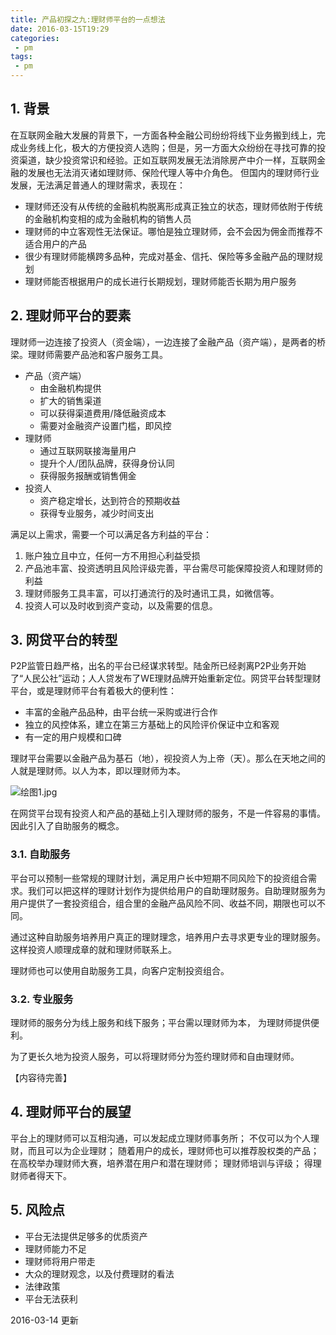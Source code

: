 ```yaml
---
title: 产品初探之九:理财师平台的一点想法
date: 2016-03-15T19:29
categories:
 - pm
tags:
 - pm
---
```


## 1. 背景
在互联网金融大发展的背景下，一方面各种金融公司纷纷将线下业务搬到线上，完成业务线上化，极大的方便投资人选购；但是，另一方面大众纷纷在寻找可靠的投资渠道，缺少投资常识和经验。正如互联网发展无法消除房产中介一样，互联网金融的发展也无法消灭诸如理财师、保险代理人等中介角色。 但国内的理财师行业发展，无法满足普通人的理财需求，表现在：

- 理财师还没有从传统的金融机构脱离形成真正独立的状态，理财师依附于传统的金融机构变相的成为金融机构的销售人员
- 理财师的中立客观性无法保证。哪怕是独立理财师，会不会因为佣金而推荐不适合用户的产品
- 很少有理财师能横跨多品种，完成对基金、信托、保险等多金融产品的理财规划
- 理财师能否根据用户的成长进行长期规划，理财师能否长期为用户服务

## 2. 理财师平台的要素
理财师一边连接了投资人（资金端），一边连接了金融产品（资产端），是两者的桥梁。理财师需要产品池和客户服务工具。

- 产品（资产端）
  - 由金融机构提供
  - 扩大的销售渠道
  - 可以获得渠道费用/降低融资成本
  - 需要对金融资产设置门槛，即风控
- 理财师
  - 通过互联网联接海量用户
  - 提升个人/团队品牌，获得身份认同
  - 获得服务报酬或销售佣金
- 投资人
  - 资产稳定增长，达到符合的预期收益
  - 获得专业服务，减少时间支出

满足以上需求，需要一个可以满足各方利益的平台：
1. 账户独立且中立，任何一方不用担心利益受损
1. 产品池丰富、投资透明且风险评级完善，平台需尽可能保障投资人和理财师的利益
1. 理财师服务工具丰富，可以打通流行的及时通讯工具，如微信等。
1. 投资人可以及时收到资产变动，以及需要的信息。

## 3. 网贷平台的转型
P2P监管日趋严格，出名的平台已经谋求转型。陆金所已经剥离P2P业务开始了“人民公社”运动；人人贷发布了WE理财品牌开始重新定位。网贷平台转型理财平台，或是理财师平台有着极大的便利性：
- 丰富的金融产品品种，由平台统一采购或进行合作
- 独立的风控体系，建立在第三方基础上的风险评价保证中立和客观
- 有一定的用户规模和口碑

理财平台需要以金融产品为基石（地），视投资人为上帝（天）。那么在天地之间的人就是理财师。以人为本，即以理财师为本。

![绘图1.jpg](http://upload-images.jianshu.io/upload_images/30140-a2d5ac5961f27406.jpg?imageMogr2/auto-orient/strip%7CimageView2/2/w/1240)

在网贷平台现有投资人和产品的基础上引入理财师的服务，不是一件容易的事情。因此引入了自助服务的概念。

### 3.1. 自助服务
平台可以预制一些常规的理财计划，满足用户长中短期不同风险下的投资组合需求。我们可以把这样的理财计划作为提供给用户的自助理财服务。自助理财服务为用户提供了一套投资组合，组合里的金融产品风险不同、收益不同，期限也可以不同。

通过这种自助服务培养用户真正的理财理念，培养用户去寻求更专业的理财服务。这样投资人顺理成章的就和理财师联系上。

理财师也可以使用自助服务工具，向客户定制投资组合。

### 3.2. 专业服务
理财师的服务分为线上服务和线下服务；平台需以理财师为本， 为理财师提供便利。

为了更长久地为投资人服务，可以将理财师分为签约理财师和自由理财师。

【内容待完善】

## 4. 理财师平台的展望
平台上的理财师可以互相沟通，可以发起成立理财师事务所；
不仅可以为个人理财，而且可以为企业理财；
随着用户的成长，理财师也可以推荐股权类的产品；
在高校举办理财师大赛，培养潜在用户和潜在理财师；
理财师培训与评级；
得理财师者得天下。

## 5. 风险点
- 平台无法提供足够多的优质资产
- 理财师能力不足
- 理财师将用户带走
- 大众的理财观念，以及付费理财的看法
- 法律政策
- 平台无法获利

2016-03-14 更新